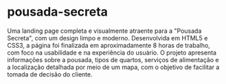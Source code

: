 # pousada-secreta

Uma landing page completa e visualmente atraente para a "Pousada Secreta", com um design limpo e moderno. Desenvolvida em HTML5 e CSS3, a página foi finalizada em aproximadamente 8 horas de trabalho, com foco na usabilidade e na experiência do usuário. O projeto apresenta informações sobre a pousada, tipos de quartos, serviços de alimentação e a localização detalhada por meio de um mapa, com o objetivo de facilitar a tomada de decisão do cliente.
